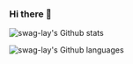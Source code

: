 ### Hi there 👋

<!--
**swag-lay/swag-lay** is a ✨ _special_ ✨ repository because its `README.md` (this file) appears on your GitHub profile.

Here are some ideas to get you started:

- 🔭 I’m currently working on ...
- 🌱 I’m currently learning ...
- 👯 I’m looking to collaborate on ...
- 🤔 I’m looking for help with ...
- 💬 Ask me about ...
- 📫 How to reach me: ...
- 😄 Pronouns: ...
- ⚡ Fun fact: ...
-->

![swag-lay's Github stats](https://github-readme-stats-swaglays-projects.vercel.app//api?username=swag-lay&theme=swift&show_icons=true)

![swag-lay's Github languages](https://github-readme-stats-swaglays-projects.vercel.app//api/top-langs/?username=swag-lay&layout=compact&langs_count=10&theme=swift)


